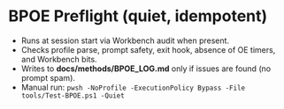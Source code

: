 ﻿# BPOE Preflight (quiet, idempotent)
- Runs at session start via Workbench audit when present.
- Checks profile parse, prompt safety, exit hook, absence of OE timers, and Workbench bits.
- Writes to **docs/methods/BPOE_LOG.md** only if issues are found (no prompt spam).
- Manual run: `pwsh -NoProfile -ExecutionPolicy Bypass -File tools/Test-BPOE.ps1 -Quiet`